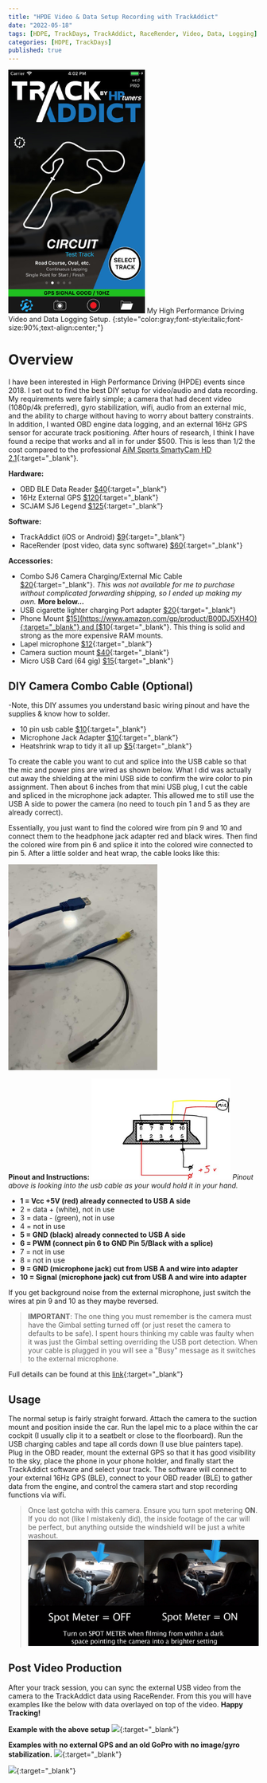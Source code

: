 ```yaml
---
title: "HPDE Video & Data Setup Recording with TrackAddict"
date: "2022-05-18"
tags: [HDPE, TrackDays, TrackAddict, RaceRender, Video, Data, Logging]
categories: [HDPE, TrackDays]
published: true
---
```

<img src="../images/track-addict.jpeg" alt="" width="275"/>
My High Performance Driving Video and Data Logging Setup.
{:style="color:gray;font-style:italic;font-size:90%;text-align:center;"}

# Overview

I have been interested in High Performance Driving (HPDE) events since 2018.  I set out to find the best DIY setup for video/audio and data recording.  My requirements were fairly simple; a camera that had decent video (1080p/4k preferred), gyro stabilization, wifi, audio from an external mic, and the ability to charge without having to worry about battery constraints.  In addition, I wanted OBD engine data logging, and an external 16Hz GPS sensor for accurate track positioning.  After hours of research, I think I have found a recipe that works and all in for under $500.  This is less than 1/2 the cost compared to the professional [AiM Sports SmartyCam HD 2.1](https://store.windingroad.com/aim-sports-smartycam-hd-2-1){:target="_blank"}.  

**Hardware:**
* OBD BLE Data Reader [$40](https://www.amazon.com/gp/product/B073XKQQQW){:target="_blank"}
*  16Hz External GPS [$120](https://racebox.ecwid.com/Racebox-Pro-p136884742){:target="_blank"}
*  SCJAM SJ6 Legend [$125](https://www.bhphotovideo.com/c/product/1437113-REG/sjcam_sj6legend_sj6_legend_4k_action.html){:target="_blank"}

**Software:**
* TrackAddict (iOS or Android) [$9](https://racerender.com/TrackAddict/Features.html){:target="_blank"}
* RaceRender (post video, data sync software) [$60](https://racerender.com/RR3/Features.html){:target="_blank"}

**Accessories:**
* Combo SJ6 Camera Charging/External Mic Cable [$20](https://shopee.ph/product/237542451/7620385048?smtt=0.266647243-1608439390.9){:target="_blank"}.  *This was not available for me to purchase without complicated forwarding shipping, so I ended up making my own.*  **More below...**
* USB cigarette lighter charging Port adapter [$20](https://www.amazon.com/Anker-Charger-PowerDrive-Adapter-iPhone/dp/B07PGT7LSR){:target="_blank"}
* Phone Mount [$15](https://www.amazon.com/gp/product/B00DJ5XH4O){:target="_blank"} and [$10](https://www.amazon.com/gp/product/B00WFNNNCC){:target="_blank"}.  This thing is solid and strong as the more expensive RAM mounts.
* Lapel microphone [$12](https://www.amazon.com/PoP-voice-Professional-Microphone-Omnidirectional/dp/B016C4ZG74){:target="_blank"}
* Camera suction mount [$40](https://www.amazon.com/gp/product/B00F19Q7YI){:target="_blank"}
* Micro USB Card (64 gig) [$15](https://www.amazon.com/gp/product/B073JYVKNX){:target="_blank"}

## DIY Camera Combo Cable (Optional)

-Note, this DIY assumes you understand basic wiring pinout and have the supplies & know how to solder.
* 10 pin usb cable [$10](https://www.amazon.com/gp/product/B06XG1J9CY){:target="_blank"}
* Microphone Jack Adapter [$10](https://www.amazon.com/gp/product/B07Y8JS4BS){:target="_blank"}
* Heatshrink wrap to tidy it all up [$5](https://www.amazon.com/gp/product/B01MFA3OFA){:target="_blank"}

To create the cable you want to cut and splice into the USB cable so that the mic and power pins are wired as shown below.  What I did was actually cut away the shielding at the mini USB side to confirm the wire color to pin assignment. Then about 6 inches from that mini USB plug, I cut the cable and spliced in the microphone jack adapter.  This allowed me to still use the USB A side to power the camera (no need to touch pin 1 and 5 as they are already correct).  

Essentially, you just want to find the colored wire from pin 9 and 10 and connect them to the headphone jack adapter red and black wires. Then find the colored wire from pin 6 and splice it into the colored wire connected to pin 5. After a little solder and heat wrap, the cable looks like this:

<img src="../images/sjcam-cable.jpg" alt="" width="300"/>

**Pinout and Instructions:**
![](../images/sjcam-pinout.png)
*Pinout above is looking into the usb cable as your would hold it in your hand.*

- **1 = Vcc +5V (red) already connected to USB A side**
- 2 = data + (white), not in use
- 3 = data - (green), not in use
- 4 = not in use
- **5 = GND (black) already connected to USB A side**
- **6 = PWM (connect pin 6 to GND Pin 5/Black with a splice)**
- 7 = not in use
- 8 = not in use
- **9 = GND (microphone jack) cut from USB A and wire into adapter**
- **10 = Signal (microphone jack) cut from USB A and wire into adapter**

If you get background noise from the external microphone, just switch the wires at pin 9 and 10 as they maybe reversed.

> **IMPORTANT**:  The one thing you must remember is the camera must have the Gimbal setting turned off (or just reset the camera to defaults to be safe). I spent hours thinking my cable was faulty when it was just the Gimbal setting overriding the USB port detection. When your cable is plugged in you will see a "Busy" message as it switches to the external microphone.

Full details can be found at this [link](https://sjcam.com/community/threads/adding-powerbank-and-external-mic.2440/){:target="_blank"}

## Usage

The normal setup is fairly straight forward.  Attach the camera to the suction mount and position inside the car.  Run the lapel mic to a place within the car cockpit (I usually clip it to a seatbelt or close to the floorboard).  Run the USB charging cables and tape all cords down (I use blue painters tape).  Plug in the OBD reader, mount the external GPS so that it has good visibility to the sky, place the phone in your phone holder, and finally start the TrackAddict software and select your track.  The software will connect to your external 16Hz GPS (BLE), connect to your OBD reader (BLE) to gather data from the engine, and control the camera start and stop recording functions via wifi. 

>Once last gotcha with this camera.  Ensure you turn spot metering **ON**.  If you do not (like I mistakenly did), the inside footage of the car will be perfect, but anything outside the windshield will be just a white washout.
![](../images/sjcam-spotmetering.png)

## Post Video Production

After your track session, you can sync the external USB video from the camera to the TrackAddict data using RaceRender.  From this you will have examples like the below with data overlayed on top of the video.  **Happy Tracking!**

**Example with the above setup**
[![](https://img.youtube.com/vi/i1e750pw5TE/0.jpg#center)](https://www.youtube.com/watch?v=i1e750pw5TE){:target="_blank"}

**Examples with no external GPS and an old GoPro with no image/gyro stabilization.**
[![](https://img.youtube.com/vi/IJ_6PITpKRk/0.jpg#center)](https://www.youtube.com/watch?v=IJ_6PITpKRk){:target="_blank"}

[![](https://img.youtube.com/vi/3tPvPUWdH2A/0.jpg#center)](https://www.youtube.com/watch?v=3tPvPUWdH2A){:target="_blank"}
